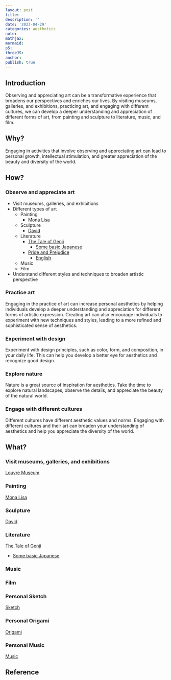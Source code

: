 ```yaml
---
layout: post
title:
description: ''
date: '2023-04-29'
categories: aesthetics
note:
mathjax:
mermaid:
p5:
threeJS:
anchor:
publish: true
---
```


## Introduction

Observing and appreciating art can be a transformative experience that broadens our perspectives and enriches our lives. By visiting museums, galleries, and exhibitions, practicing art, and engaging with different cultures, we can develop a deeper understanding and appreciation of different forms of art, from painting and sculpture to literature, music, and film.

## Why?

Engaging in activities that involve observing and appreciating art can lead to personal growth, intellectual stimulation, and greater appreciation of the beauty and diversity of the world.

## How?

### Observe and appreciate art
  
* Visit museums, galleries, and exhibitions
* Different types of art
  * Painting
    * [Mona Lisa](https://www.youtube.com/watch?v=A_DRNbpsU3Q)
  * Sculpture
    * [David](http://localhost:4000/blog/aesthetics/2023/04/29/personal-aesthetics.html)
  * Literature
    * [The Tale of Genji]({{site.baseurl}}/literature/2023/04/30/the-tale-of-genji.html)
      * [Some basic Japanese]({{site.baseurl}}/japanese/2022/03/09/N5.html)
    * [Pride and Prejudice]()
      * [English]({{site.baseurl}}/toefl/2023/05/06/toefl.html)
  * Music
  * Film
* Understand different styles and techniques to broaden artistic perspective

### Practice art

Engaging in the practice of art can increase personal aesthetics by helping individuals develop a deeper understanding and appreciation for different forms of artistic expression. Creating art can also encourage individuals to experiment with new techniques and styles, leading to a more refined and sophisticated sense of aesthetics.

### Experiment with design

Experiment with design principles, such as color, form, and composition, in your daily life. This can help you develop a better eye for aesthetics and recognize good design.

### Explore nature

Nature is a great source of inspiration for aesthetics. Take the time to explore natural landscapes, observe the details, and appreciate the beauty of the natural world.

### Engage with different cultures

Different cultures have different aesthetic values and norms. Engaging with different cultures and their art can broaden your understanding of aesthetics and help you appreciate the diversity of the world.

## What?

### Visit museums, galleries, and exhibitions

[Louvre Museum](https://www.youtube.com/watch?v=6vuFh6NNa70&t=12s)

### Painting

[Mona Lisa](https://www.youtube.com/watch?v=A_DRNbpsU3Q)

### Sculpture

[David](http://localhost:4000/blog/aesthetics/2023/04/29/personal-aesthetics.html)

### Literature

[The Tale of Genji]({{site.baseurl}}/literature/2023/04/30/the-tale-of-genji.html)
  * [Some basic Japanese]({{site.baseurl}}/japanese/2022/03/09/N5.html)

### Music

### Film

### Personal Sketch

[Sketch]({{site.baseurl}}/art/2022/08/21/sketch.html)

### Personal Origami

[Origami]({{site.baseurl}}/art/2023/04/23/origami.html)

### Personal Music

[Music]({{site.baseurl}}/music/2023/04/11/music.html)

## Reference
